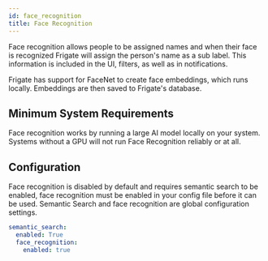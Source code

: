 ```yaml
---
id: face_recognition
title: Face Recognition
---
```


Face recognition allows people to be assigned names and when their face is recognized Frigate will assign the person's name as a sub label. This information is included in the UI, filters, as well as in notifications.

Frigate has support for FaceNet to create face embeddings, which runs locally. Embeddings are then saved to Frigate's database.

## Minimum System Requirements

Face recognition works by running a large AI model locally on your system. Systems without a GPU will not run Face Recognition reliably or at all.

## Configuration

Face recognition is disabled by default and requires semantic search to be enabled, face recognition must be enabled in your config file before it can be used. Semantic Search and face recognition are global configuration settings.

```yaml
semantic_search:
  enabled: True
  face_recognition:
    enabled: true
```